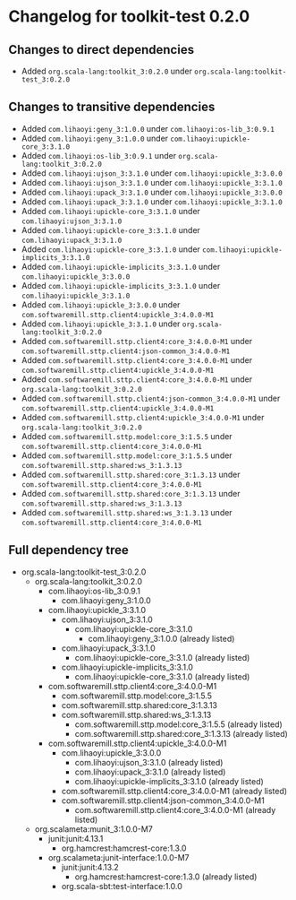 # Changelog for toolkit-test 0.2.0

## Changes to direct dependencies
 - Added `org.scala-lang:toolkit_3:0.2.0` under `org.scala-lang:toolkit-test_3:0.2.0`

## Changes to transitive dependencies
 - Added `com.lihaoyi:geny_3:1.0.0` under `com.lihaoyi:os-lib_3:0.9.1`
 - Added `com.lihaoyi:geny_3:1.0.0` under `com.lihaoyi:upickle-core_3:3.1.0`
 - Added `com.lihaoyi:os-lib_3:0.9.1` under `org.scala-lang:toolkit_3:0.2.0`
 - Added `com.lihaoyi:ujson_3:3.1.0` under `com.lihaoyi:upickle_3:3.0.0`
 - Added `com.lihaoyi:ujson_3:3.1.0` under `com.lihaoyi:upickle_3:3.1.0`
 - Added `com.lihaoyi:upack_3:3.1.0` under `com.lihaoyi:upickle_3:3.0.0`
 - Added `com.lihaoyi:upack_3:3.1.0` under `com.lihaoyi:upickle_3:3.1.0`
 - Added `com.lihaoyi:upickle-core_3:3.1.0` under `com.lihaoyi:ujson_3:3.1.0`
 - Added `com.lihaoyi:upickle-core_3:3.1.0` under `com.lihaoyi:upack_3:3.1.0`
 - Added `com.lihaoyi:upickle-core_3:3.1.0` under `com.lihaoyi:upickle-implicits_3:3.1.0`
 - Added `com.lihaoyi:upickle-implicits_3:3.1.0` under `com.lihaoyi:upickle_3:3.0.0`
 - Added `com.lihaoyi:upickle-implicits_3:3.1.0` under `com.lihaoyi:upickle_3:3.1.0`
 - Added `com.lihaoyi:upickle_3:3.0.0` under `com.softwaremill.sttp.client4:upickle_3:4.0.0-M1`
 - Added `com.lihaoyi:upickle_3:3.1.0` under `org.scala-lang:toolkit_3:0.2.0`
 - Added `com.softwaremill.sttp.client4:core_3:4.0.0-M1` under `com.softwaremill.sttp.client4:json-common_3:4.0.0-M1`
 - Added `com.softwaremill.sttp.client4:core_3:4.0.0-M1` under `com.softwaremill.sttp.client4:upickle_3:4.0.0-M1`
 - Added `com.softwaremill.sttp.client4:core_3:4.0.0-M1` under `org.scala-lang:toolkit_3:0.2.0`
 - Added `com.softwaremill.sttp.client4:json-common_3:4.0.0-M1` under `com.softwaremill.sttp.client4:upickle_3:4.0.0-M1`
 - Added `com.softwaremill.sttp.client4:upickle_3:4.0.0-M1` under `org.scala-lang:toolkit_3:0.2.0`
 - Added `com.softwaremill.sttp.model:core_3:1.5.5` under `com.softwaremill.sttp.client4:core_3:4.0.0-M1`
 - Added `com.softwaremill.sttp.model:core_3:1.5.5` under `com.softwaremill.sttp.shared:ws_3:1.3.13`
 - Added `com.softwaremill.sttp.shared:core_3:1.3.13` under `com.softwaremill.sttp.client4:core_3:4.0.0-M1`
 - Added `com.softwaremill.sttp.shared:core_3:1.3.13` under `com.softwaremill.sttp.shared:ws_3:1.3.13`
 - Added `com.softwaremill.sttp.shared:ws_3:1.3.13` under `com.softwaremill.sttp.client4:core_3:4.0.0-M1`

## Full dependency tree

 - org.scala-lang:toolkit-test_3:0.2.0
   - org.scala-lang:toolkit_3:0.2.0
     - com.lihaoyi:os-lib_3:0.9.1
       - com.lihaoyi:geny_3:1.0.0
     - com.lihaoyi:upickle_3:3.1.0
       - com.lihaoyi:ujson_3:3.1.0
         - com.lihaoyi:upickle-core_3:3.1.0
           - com.lihaoyi:geny_3:1.0.0 (already listed)
       - com.lihaoyi:upack_3:3.1.0
         - com.lihaoyi:upickle-core_3:3.1.0 (already listed)
       - com.lihaoyi:upickle-implicits_3:3.1.0
         - com.lihaoyi:upickle-core_3:3.1.0 (already listed)
     - com.softwaremill.sttp.client4:core_3:4.0.0-M1
       - com.softwaremill.sttp.model:core_3:1.5.5
       - com.softwaremill.sttp.shared:core_3:1.3.13
       - com.softwaremill.sttp.shared:ws_3:1.3.13
         - com.softwaremill.sttp.model:core_3:1.5.5 (already listed)
         - com.softwaremill.sttp.shared:core_3:1.3.13 (already listed)
     - com.softwaremill.sttp.client4:upickle_3:4.0.0-M1
       - com.lihaoyi:upickle_3:3.0.0
         - com.lihaoyi:ujson_3:3.1.0 (already listed)
         - com.lihaoyi:upack_3:3.1.0 (already listed)
         - com.lihaoyi:upickle-implicits_3:3.1.0 (already listed)
       - com.softwaremill.sttp.client4:core_3:4.0.0-M1 (already listed)
       - com.softwaremill.sttp.client4:json-common_3:4.0.0-M1
         - com.softwaremill.sttp.client4:core_3:4.0.0-M1 (already listed)
   - org.scalameta:munit_3:1.0.0-M7
     - junit:junit:4.13.1
       - org.hamcrest:hamcrest-core:1.3.0
     - org.scalameta:junit-interface:1.0.0-M7
       - junit:junit:4.13.2
         - org.hamcrest:hamcrest-core:1.3.0 (already listed)
       - org.scala-sbt:test-interface:1.0.0

